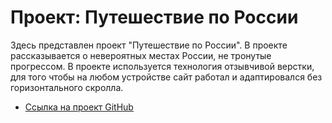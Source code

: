 # Проект: Путешествие по России

Здесь представлен проект "Путешествие по России". В проекте рассказывается о невероятных местах России, не тронутые прогрессом.
В проекте используется технология отзывчивой верстки, для того чтобы на любом устройстве сайт работал и адаптировался без горизонтального скролла.

* [Ссылка на проект GitHub](https://github.com/Jul-Rox/russian-travel.git)


